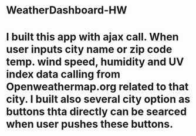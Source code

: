# WeatherDashboard-HW

# I built this app with ajax call. When user inputs city name or zip code temp. wind speed, humidity and UV index data calling from Openweathermap.org related to that city. I built also several city option as buttons thta directly can be searced when user pushes these buttons.
